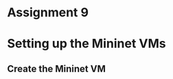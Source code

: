 # Assignment 9

# Setting up the Mininet VMs

## Create the Mininet VM

<Insert the Diagram here VM1>

